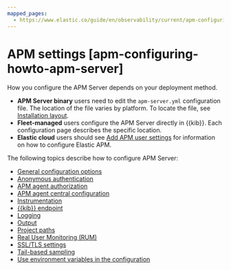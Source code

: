 ```yaml
---
mapped_pages:
  - https://www.elastic.co/guide/en/observability/current/apm-configuring-howto-apm-server.html
---
```


# APM settings [apm-configuring-howto-apm-server]

How you configure the APM Server depends on your deployment method.

* **APM Server binary** users need to edit the `apm-server.yml` configuration file. The location of the file varies by platform. To locate the file, see [Installation layout](docs-content://solutions/observability/apps/installation-layout.md).
* **Fleet-managed** users configure the APM Server directly in {{kib}}. Each configuration page describes the specific location.
* **Elastic cloud** users should see [Add APM user settings](/reference/ingestion-tools/cloud/apm-settings.md) for information on how to configure Elastic APM.

The following topics describe how to configure APM Server:

* [General configuration options](docs-content://solutions/observability/apps/general-configuration-options.md)
* [Anonymous authentication](docs-content://solutions/observability/apps/configure-anonymous-authentication.md)
* [APM agent authorization](docs-content://solutions/observability/apps/apm-agent-authorization.md)
* [APM agent central configuration](docs-content://solutions/observability/apps/configure-apm-agent-central-configuration.md)
* [Instrumentation](docs-content://solutions/observability/apps/configure-apm-instrumentation.md)
* [{{kib}} endpoint](docs-content://solutions/observability/apps/configure-kibana-endpoint.md)
* [Logging](docs-content://solutions/observability/apps/configure-logging.md)
* [Output](docs-content://solutions/observability/apps/configure-output.md)
* [Project paths](docs-content://solutions/observability/apps/configure-project-paths.md)
* [Real User Monitoring (RUM)](docs-content://solutions/observability/apps/configure-real-user-monitoring-rum.md)
* [SSL/TLS settings](docs-content://solutions/observability/apps/ssltls-settings.md)
* [Tail-based sampling](docs-content://solutions/observability/apps/tail-based-sampling.md)
* [Use environment variables in the configuration](docs-content://solutions/observability/apps/use-environment-variables-in-configuration.md)
